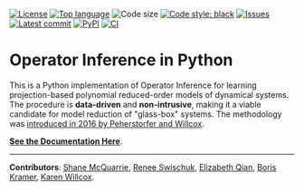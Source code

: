 [![License](https://img.shields.io/github/license/Willcox-Research-Group/rom-operator-inference-python3)](./LICENSE)
[![Top language](https://img.shields.io/github/languages/top/Willcox-Research-Group/rom-operator-inference-python3)](https://www.python.org)
![Code size](https://img.shields.io/github/languages/code-size/Willcox-Research-Group/rom-operator-inference-python3)
[![Code style: black](https://img.shields.io/badge/code%20style-black-000000.svg)](https://black.readthedocs.io/en/stable/)
[![Issues](https://img.shields.io/github/issues/Willcox-Research-Group/rom-operator-inference-python3)](https://github.com/Willcox-Research-Group/rom-operator-inference-python3/issues)
[![Latest commit](https://img.shields.io/github/last-commit/Willcox-Research-Group/rom-operator-inference-python3)](https://github.com/Willcox-Research-Group/rom-operator-inference-python3/commits/main)
[![PyPI](https://img.shields.io/pypi/wheel/opinf)](https://pypi.org/project/opinf/)
[![CI](https://github.com/Willcox-Research-Group/rom-operator-inference-Python3/actions/workflows/test_style.yml/badge.svg?branch=main)](https://github.com/Willcox-Research-Group/rom-operator-inference-Python3/actions/workflows/test_style.yml)

# Operator Inference in Python

This is a Python implementation of Operator Inference for learning projection-based polynomial reduced-order models of dynamical systems.
The procedure is **data-driven** and **non-intrusive**, making it a viable candidate for model reduction of "glass-box" systems.
The methodology was [introduced in 2016 by Peherstorfer and Willcox](https://www.sciencedirect.com/science/article/pii/S0045782516301104).

[**See the Documentation Here**](https://Willcox-Research-Group.github.io/rom-operator-inference-Python3/).

---

**Contributors**:
[Shane McQuarrie](https://github.com/shanemcq18),
[Renee Swischuk](https://github.com/swischuk),
[Elizabeth Qian](https://github.com/elizqian),
[Boris Kramer](http://kramer.ucsd.edu/),
[Karen Willcox](https://kiwi.oden.utexas.edu/).
